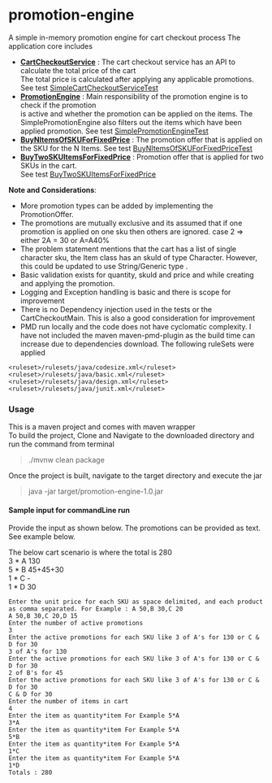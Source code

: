 # promotion-engine
A simple in-memory promotion engine for cart checkout process
The application core includes  
- **[CartCheckoutService](src/main/java/com/aragh/service/SimpleCartCheckoutService.java)** : The cart checkout service has an API to calculate the total price of the cart  
The total price is calculated after applying any applicable promotions. 
See test [SimpleCartCheckoutServiceTest](src/test/java/com/aragh/service/SimpleCartCheckoutServiceTest.java)
- **[PromotionEngine](src/main/java/com/aragh/promotion/engine/SimplePromotionEngine.java)** : Main responsibility of the promotion engine is to check if the promotion   
is active and whether the promotion can be applied on the items. The SimplePromotionEngine also filters 
out the items which have been applied promotion.
See test [SimplePromotionEngineTest](src/test/java/com/aragh/promotion/SimplePromotionEngineTest.java)
- **[BuyNItemsOfSKUForFixedPrice](src/main/java/com/aragh/promotion/BuyNItemsOfSKUForFixedPrice.java)** : The promotion offer that is applied on the SKU for the N Items.
See test [BuyNItemsOfSKUForFixedPriceTest](src/test/java/com/aragh/promotion/BuyNItemsOfSKUForFixedPriceTest.java)
- **[BuyTwoSKUItemsForFixedPrice](src/main/java/com/aragh/promotion/BuyTwoSKUItemsForFixedPrice.java)** : Promotion offer that is applied for two SKUs in the cart.  
See test [BuyTwoSKUItemsForFixedPrice](src/test/java/com/aragh/promotion/BuyTwoSKUItemsForFixedPriceTest.java)  


**Note and Considerations**:  
- More promotion types can be added by implementing the PromotionOffer.  
- The promotions are mutually exclusive and its assumed that if one promotion 
is applied on one sku then others are ignored. case 2 => either 2A = 30 or A=A40%
- The problem statement mentions that the cart has a list of single character sku, the Item
class has an skuId of type Character. However, this could be updated to use String/Generic type <T>.
- Basic validation exists for quantity, skuId and price and while creating and applying the promotion.
- Logging and Exception handling is basic and there is scope for improvement
- There is no Dependency injection used in the tests or the CartCheckoutMain. This is also a good consideration
for improvement
- PMD run locally and the code does not have cyclomatic complexity. I have not included
the maven maven-pmd-plugin as the build time can increase due to dependencies download.
The following ruleSets were applied
````
<ruleset>/rulesets/java/codesize.xml</ruleset>
<ruleset>/rulesets/java/basic.xml</ruleset>
<ruleset>/rulesets/java/design.xml</ruleset>
<ruleset>/rulesets/java/junit.xml</ruleset>
````

### Usage
This is a maven project and comes with maven wrapper  
To build the project, Clone and Navigate to the downloaded directory and run the command from terminal
> ./mvnw clean package

Once the project is built, navigate to the target directory and execute the jar
>  java -jar target/promotion-engine-1.0.jar

#### Sample input for commandLine run

Provide the input as shown below. The promotions can be provided as text. See example below.  

The below cart scenario is where the total is 280  
3 * A     130  
5 * B     45+45+30  
1 * C     -  
1 * D     30  
````
Enter the unit price for each SKU as space delimited, and each product as comma separated. For Example : A 50,B 30,C 20  
A 50,B 30,C 20,D 15  
Enter the number of active promotions
3  
Enter the active promotions for each SKU like 3 of A's for 130 or C & D for 30  
3 of A's for 130  
Enter the active promotions for each SKU like 3 of A's for 130 or C & D for 30    
2 of B's for 45  
Enter the active promotions for each SKU like 3 of A's for 130 or C & D for 30   
C & D for 30  
Enter the number of items in cart    
4  
Enter the item as quantity*item For Example 5*A   
3*A  
Enter the item as quantity*item For Example 5*A   
5*B  
Enter the item as quantity*item For Example 5*A    
1*C  
Enter the item as quantity*item For Example 5*A  
1*D  
Totals : 280  
````